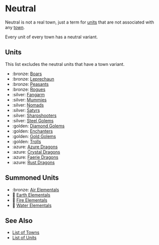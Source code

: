 # Neutral

Neutral is not a real town, just a term for [units](../units/index.md) that are not associated with any [town](../towns/index.md).

Every unit of every town has a neutral variant.


## Units

This list excludes the neutral units that have a town variant.

- :bronze: [Boars](../units/boars.md)
- :bronze: [Leprechaun](../units/leprechaun.md)
- :bronze: [Peasants](../units/peasants.md)
- :bronze: [Rogues](../units/rogues.md)
- :silver: [Fangarm](../units/fangarm.md)
- :silver: [Mummies](../units/mummies.md)
- :silver: [Nomads](../units/nomads.md)
- :silver: [Satyrs](../units/satyrs.md)
- :silver: [Sharpshooters](../units/sharpshooters.md)
- :silver: [Steel Golems](../units/steel_golems.md)
- :golden: [Diamond Golems](../units/diamond_golems.md)
- :golden: [Enchanters](../units/enchanters.md)
- :golden: [Gold Golems](../units/gold_golems.md)
- :golden: [Trolls](../units/trolls.md)
- :azure: [Azure Dragons](../units/azure_dragons.md)
- :azure: [Crystal Dragons](../units/crystal_dragons.md)
- :azure: [Faerie Dragons](../units/faerie_dragons.md)
- :azure: [Rust Dragons](../units/rust_dragons.md)


## Summoned Units

- :bronze: [Air Elementals](../units/air_elementals.md)
- 🚧 [Earth Elementals](../units/earth_elementals.md)
- 🚧 [Fire Elementals](../units/fire_elementals.md)
- 🚧 [Water Elementals](../units/water_elementals.md)


## See Also

- [List of Towns](../towns/index.md)
- [List of Units](../units/index.md)